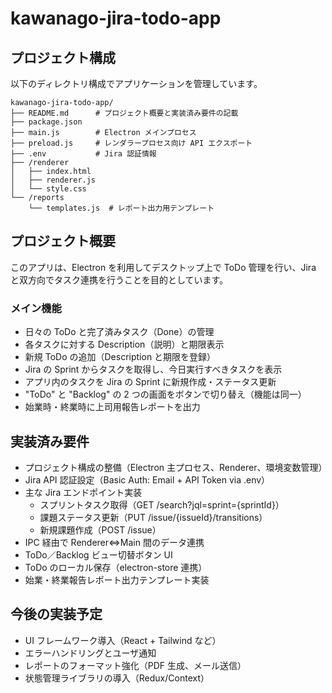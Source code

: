 # kawanago-jira-todo-app

## プロジェクト構成
以下のディレクトリ構成でアプリケーションを管理しています。
```plaintext
kawanago-jira-todo-app/
├── README.md      # プロジェクト概要と実装済み要件の記載
├── package.json
├── main.js        # Electron メインプロセス
├── preload.js     # レンダラープロセス向け API エクスポート
├── .env           # Jira 認証情報
├── /renderer
│   ├── index.html
│   ├── renderer.js
│   └── style.css
└── /reports
    └── templates.js  # レポート出力用テンプレート
```

## プロジェクト概要
このアプリは、Electron を利用してデスクトップ上で ToDo 管理を行い、Jira と双方向でタスク連携を行うことを目的としています。

### メイン機能
- 日々の ToDo と完了済みタスク（Done）の管理
- 各タスクに対する Description（説明）と期限表示
- 新規 ToDo の追加（Description と期限を登録）
- Jira の Sprint からタスクを取得し、今日実行すべきタスクを表示
- アプリ内のタスクを Jira の Sprint に新規作成・ステータス更新
- "ToDo" と "Backlog" の 2 つの画面をボタンで切り替え（機能は同一）
- 始業時・終業時に上司用報告レポートを出力

## 実装済み要件
- プロジェクト構成の整備（Electron 主プロセス、Renderer、環境変数管理）
- Jira API 認証設定（Basic Auth: Email + API Token via .env）
- 主な Jira エンドポイント実装
  - スプリントタスク取得（GET /search?jql=sprint={sprintId}）
  - 課題ステータス更新（PUT /issue/{issueId}/transitions）
  - 新規課題作成（POST /issue）
- IPC 経由で Renderer⇔Main 間のデータ連携
- ToDo／Backlog ビュー切替ボタン UI
- ToDo のローカル保存（electron-store 連携）
- 始業・終業報告レポート出力テンプレート実装

## 今後の実装予定
- UI フレームワーク導入（React + Tailwind など）
- エラーハンドリングとユーザ通知
- レポートのフォーマット強化（PDF 生成、メール送信）
- 状態管理ライブラリの導入（Redux/Context）